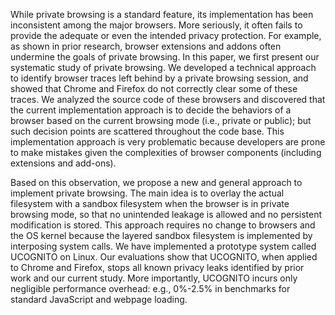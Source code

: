 While private browsing is a standard feature, its implementation has been
inconsistent among the major browsers. More seriously, it often fails to
provide the adequate or even the intended privacy protection. For example, as
shown in prior research, browser extensions and addons often undermine the
goals of private browsing. In this paper, we first present our systematic study
of private browsing. We developed a technical approach to identify browser
traces left behind by a private browsing session, and showed that Chrome and
Firefox do not correctly clear some of these traces. We analyzed the source
code of these browsers and discovered that the current implementation approach
is to decide the behaviors of a browser based on the current browsing mode
(i.e., private or public); but such decision points are scattered throughout
the code base. This implementation approach is very problematic because
developers are prone to make mistakes given the complexities of browser
components (including extensions and add-ons).

Based on this observation, we propose a new and general approach to implement
private browsing. The main idea is to overlay the actual filesystem with a
sandbox filesystem when the browser is in private browsing mode, so that no
unintended leakage is allowed and no persistent modification is stored. This
approach requires no change to browsers and the OS kernel because the layered
sandbox filesystem is implemented by interposing system calls. We have
implemented a prototype system called UCOGNITO on Linux. Our evaluations show
that UCOGNITO, when applied to Chrome and Firefox, stops all known privacy
leaks identified by prior work and our current study. More importantly,
UCOGNITO incurs only negligible performance overhead: e.g., 0%-2.5% in
benchmarks for standard JavaScript and webpage loading.
